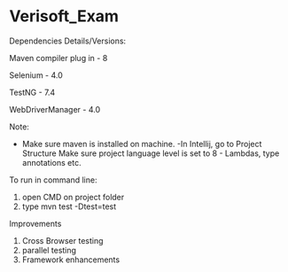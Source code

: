 # Verisoft_Exam

Dependencies Details/Versions:

Maven compiler plug in - 8

Selenium - 4.0

TestNG - 7.4

WebDriverManager - 4.0 



Note:
- Make sure maven is installed on machine.
-In Intellij, go to Project Structure 
  Make sure project language level is set to 8 - Lambdas, type annotations etc.


To run in command line:
1. open CMD on project folder
2. type mvn test -Dtest=test

Improvements
1. Cross Browser testing
2. parallel testing
3. Framework enhancements
